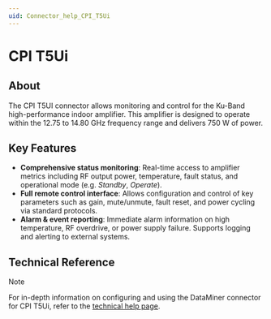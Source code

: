 ```yaml
---
uid: Connector_help_CPI_T5Ui
---
```


# CPI T5Ui

## About

The CPI T5UI connector allows monitoring and control for the Ku-Band high-performance indoor amplifier. This amplifier is designed to operate within the 12.75 to 14.80 GHz frequency range and delivers 750 W of power.

## Key Features

- **Comprehensive status monitoring**: Real-time access to amplifier metrics including RF output power, temperature, fault status, and operational mode (e.g. *Standby*, *Operate*).
- **Full remote control interface**: Allows configuration and control of key parameters such as gain, mute/unmute, fault reset, and power cycling via standard protocols.
- **Alarm & event reporting**: Immediate alarm information on high temperature, RF overdrive, or power supply failure. Supports logging and alerting to external systems.

## Technical Reference

> [!NOTE]
> For in-depth information on configuring and using the DataMiner connector for CPI T5Ui, refer to the [technical help page](xref:Connector_help_CPI_T5Ui_Technical).
